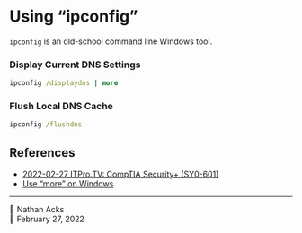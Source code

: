 # Using “ipconfig”

`ipconfig` is an old-school command line Windows tool.

### Display Current DNS Settings

```bat
ipconfig /displaydns | more
```

### Flush Local DNS Cache

```bat
ipconfig /flushdns
```

## References

* [2022-02-27 ITPro.TV: CompTIA Security+ (SY0-601)](../log/2022-02-27-itprotv-comptia-security-plus.md)
* [Use “more” on Windows](use-more-on-windows.md)

- - - -

<span aria-hidden="true">👤</span> Nathan Acks  
<span aria-hidden="true">📅</span> February 27, 2022
